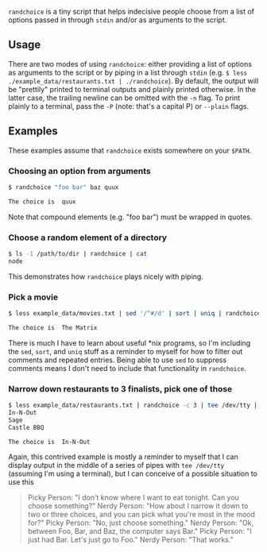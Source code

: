 `randchoice` is a tiny script that helps indecisive people choose from a list
of options passed in through `stdin` and/or as arguments to the script.

## Usage

There are two modes of using `randchoice`: either providing a list of options
as arguments to the script or by piping in a list through `stdin` (e.g. `$ less
./example_data/restaurants.txt | ./randchoice`). By default, the output will be
"prettily" printed to terminal outputs and plainly printed otherwise. In the
latter case, the trailing newline can be omitted with the `-n` flag. To print
plainly to a terminal, pass the `-P` (note: that's a capital P) or `--plain`
flags.

## Examples

These examples assume that `randchoice` exists somewhere on your `$PATH`.

### Choosing an option from arguments

```sh
$ randchoice "foo bar" baz quux

The choice is  quux 

```

Note that compound elements (e.g. "foo bar") must be wrapped in quotes.

### Choose a random element of a directory

```sh
$ ls -1 /path/to/dir | randchoice | cat
node
```

This demonstrates how `randchoice` plays nicely with piping.

### Pick a movie

```sh
$ less example_data/movies.txt | sed '/^#/d' | sort | uniq | randchoice "Heat"

The choice is  The Matrix 

```

There is much I have to learn about useful *nix programs, so I'm including the
`sed`, `sort`, and `uniq` stuff as a reminder to myself for how to filter out
comments and repeated entries. Being able to use `sed` to suppress comments
means I don't need to include that functionality in `randchoice`.

### Narrow down restaurants to 3 finalists, pick one of those

```sh
$ less example_data/restaurants.txt | randchoice -c 3 | tee /dev/tty | randchoice
In-N-Out
Sage
Castle BBQ

The choice is  In-N-Out 

```

Again, this contrived example is mostly a reminder to myself that I can display
output in the middle of a series of pipes with `tee /dev/tty` (assuming I'm
using a terminal), but I can conceive of a possible situation to use this

> Picky Person: "I don't know where I want to eat tonight. Can you choose
> something?"
> Nerdy Person: "How about I narrow it down to two or three choices, and you
> can pick what you're most in the mood for?"
> Picky Person: "No, just choose something."
> Nerdy Person: "Ok, between Foo, Bar, and Baz, the computer says Bar."
> Picky Person: "I just had Bar. Let's just go to Foo."
> Nerdy Person: "That works."
